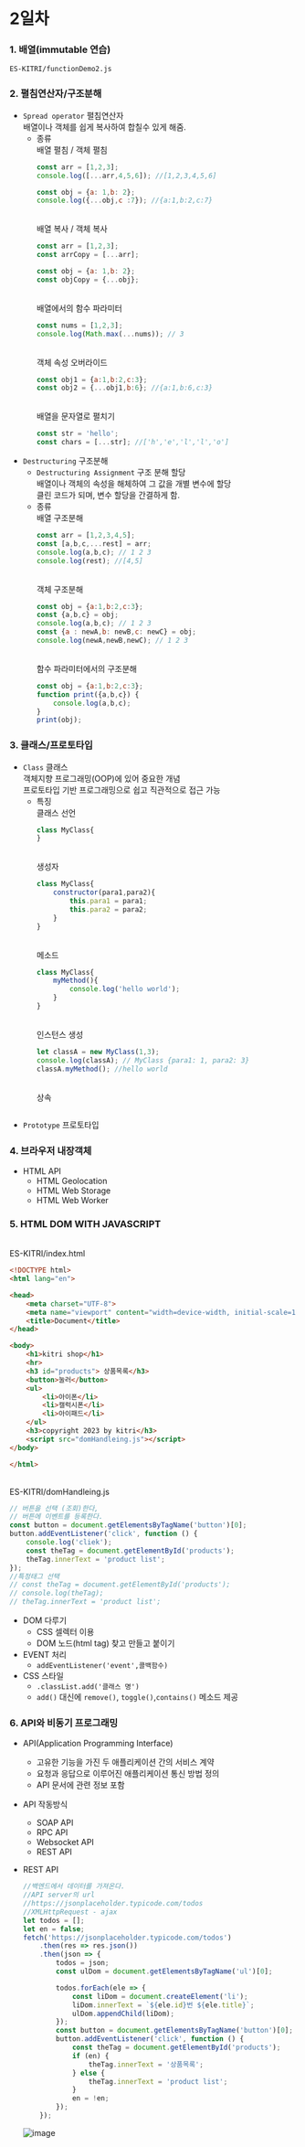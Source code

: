 # 2일차

### 1. 배열(immutable 연습)
    ES-KITRI/functionDemo2.js
### 2. 펼침연산자/구조분해
- `Spread operator` 펼침연산자
    <br>배열이나 객체를 쉽게 복사하여 합칠수 있게 해줌.
    + 종류
        <br>배열 펼침 / 객체 펼침
        ```js
        const arr = [1,2,3];
        console.log([...arr,4,5,6]); //[1,2,3,4,5,6]

        const obj = {a: 1,b: 2};
        console.log({...obj,c :7}); //{a:1,b:2,c:7}
        ```
        <br>배열 복사 / 객체 복사
        ```js
        const arr = [1,2,3];
        const arrCopy = [...arr];
        
        const obj = {a: 1,b: 2};
        const objCopy = {...obj}; 
        ```
        <br>배열에서의 함수 파라미터
        ```js
        const nums = [1,2,3];
        console.log(Math.max(...nums)); // 3
        ```
        <br>객체 속성 오버라이드
        ```js
        const obj1 = {a:1,b:2,c:3};
        const obj2 = {...obj1,b:6}; //{a:1,b:6,c:3}
        ```
        <br>배열을 문자열로 펼치기
        ```js
        const str = 'hello';
        const chars = [...str]; //['h','e','l','l','o']
        ```
- `Destructuring` 구조분해
    + `Destructuring Assignment` 구조 분해 할당
    <br> 배열이나 객체의 속성을 해체하여 그 값을 개별 변수에 할당
    <br> 클린 코드가 되며, 변수 할당을 간결하게 함.
    + 종류
        <br>배열 구조분해
        ```js
        const arr = [1,2,3,4,5];
        const [a,b,c,...rest] = arr;
        console.log(a,b,c); // 1 2 3
        console.log(rest); //[4,5]
        ```
        <br>객체 구조분해
        ```js
        const obj = {a:1,b:2,c:3};
        const {a,b,c} = obj;
        console.log(a,b,c); // 1 2 3
        const {a : newA,b: newB,c: newC} = obj;
        console.log(newA,newB,newC); // 1 2 3
        ```
        <br>함수 파라미터에서의 구조분해
        ```js
        const obj = {a:1,b:2,c:3};
        function print({a,b,c}) {
            console.log(a,b,c);
        }
        print(obj);
        ```
### 3. 클래스/프로토타입
- `Class` 클래스
    <br>객체지향 프로그래밍(OOP)에 있어 중요한 개념
    <br>프로토타입 기반 프로그래밍으로 쉽고 직관적으로 접근 가능
    + 특징
        <br>클래스 선언
        ```js
        class MyClass{
        }
        ```
        <br>생성자
        ```js
        class MyClass{
            constructor(para1,para2){
                this.para1 = para1;
                this.para2 = para2;
            }
        }
        ```
        <br>메소드
        ```js
        class MyClass{
            myMethod(){
                console.log('hello world');
            }
        }
        ```
        <br>인스턴스 생성
        ```js
        let classA = new MyClass(1,3);
        console.log(classA); // MyClass {para1: 1, para2: 3}
        classA.myMethod(); //hello world
        ```
        <br>상속
        ```js
        
        ```
- `Prototype` 프로토타입
    
### 4. 브라우저 내장객체 
- HTML API
    + HTML Geolocation
    + HTML Web Storage
    + HTML Web Worker 

### 5. HTML DOM WITH JAVASCRIPT
<br>ES-KITRI/index.html
```html
<!DOCTYPE html>
<html lang="en">

<head>
    <meta charset="UTF-8">
    <meta name="viewport" content="width=device-width, initial-scale=1.0">
    <title>Document</title>
</head>

<body>
    <h1>kitri shop</h1>
    <hr>
    <h3 id="products"> 상품목록</h3>
    <button>눌러</button>
    <ul>
        <li>아이폰</li>
        <li>캘럭시폰</li>
        <li>아이패드</li>
    </ul>
    <h3>copyright 2023 by kitri</h3>
    <script src="domHandleing.js"></script>
</body>

</html>
```
<br>ES-KITRI/domHandleing.js
```js
// 버튼을 선택 (조회)한다,
// 버튼에 이벤트를 등록한다.
const button = document.getElementsByTagName('button')[0];
button.addEventListener('click', function () {
    console.log('cliek');
    const theTag = document.getElementById('products');
    theTag.innerText = 'product list';
});
//특정태그 선택
// const theTag = document.getElementById('products');
// console.log(theTag);
// theTag.innerText = 'product list';
```

- DOM 다루기
    + CSS 셀렉터 이용
    + DOM 노드(html tag) 찾고 만들고 붙이기
- EVENT 처리
    + `addEventListener('event',콜백함수)`
- CSS 스타일
    + `.classList.add('클래스 명')`
    + `add()` 대신에 `remove()`, `toggle()`,`contains()` 메소드 제공
### 6. API와 비동기 프로그래밍 
- API(Application Programming Interface)
    + 고유한 기능을 가진 두 애플리케이션 간의 서비스 계약
    + 요청과 응답으로 이루어진 애플리케이션 통신 방법 정의
    + API 문서에 관련 정보 포함
- API 작동방식
    + SOAP API
    + RPC API
    + Websocket API
    + REST API
- REST API
    
    ```js
    //백엔드에서 데이터를 가져온다.
    //API server의 url
    //https://jsonplaceholder.typicode.com/todos
    //XMLHttpRequest - ajax
    let todos = [];
    let en = false;
    fetch('https://jsonplaceholder.typicode.com/todos')
        .then(res => res.json())
        .then(json => {
            todos = json;
            const ulDom = document.getElementsByTagName('ul')[0];

            todos.forEach(ele => {
                const liDom = document.createElement('li');
                liDom.innerText = `${ele.id}번 ${ele.title}`;
                ulDom.appendChild(liDom);
            });
            const button = document.getElementsByTagName('button')[0];
            button.addEventListener('click', function () {
                const theTag = document.getElementById('products');
                if (en) {
                    theTag.innerText = '상품목록';
                } else {
                    theTag.innerText = 'product list';
                }
                en = !en;
            });
        });
    ```
    ![image](image.png)
